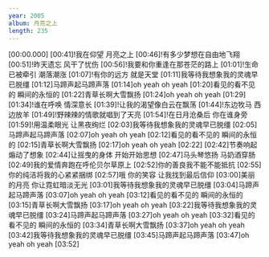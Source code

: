 ```yaml
---
year: 2005
album: 月亮之上
length: 235
---
```

[00:00.000]
[00:41]!我在仰望 月亮之上
[00:46]!有多少梦想在自由地飞翔
[00:51]!昨天遗忘 风干了忧伤
[00:56]!我要和你重逢在那苍茫的路上
[01:01]!生命已被牵引 潮落潮涨
[01:07]!有你的远方 就是天堂
[01:11]我等待我想象我的灵魂早已脱缰
[01:12]马蹄声起马蹄声落
[01:14]oh yeah oh yeah
[01:20]看见的看不见的 瞬间的永恒的
[01:22]青草长啊大雪飘扬
[01:24]oh yeah oh yeah
[01:29]
[01:34]!谁在呼唤 情深意长
[01:39]!让我的渴望像白云在飘荡
[01:44]!东边牧马 西边放羊
[01:49]!野辣辣的情歌就唱到了天亮
[01:54]!在日月沧桑后 你在谁身旁
[01:59]!用温柔眼光 让黑夜绚烂
[02:03]我等待我想象我的灵魂早已脱缰
[02:05]马蹄声起马蹄声落
[02:07]oh yeah oh yeah
[02:12]看见的看不见的 瞬间的永恒的
[02:15]青草长啊大雪飘扬
[02:17]oh yeah oh yeah
[02:22]
[02:42]节奏响起 煽动了想象
[02:44]让摇曳的身体 开始开始思想
[02:47]马头琴悠扬 马奶酒穿肠
[02:49]我的爱情奔跑在呼伦贝尔草原上
[02:52]你的善良我不能不能抵抗
[02:55]你的纯洁将我的心紧紧捆绑
[02:57]哦 你的笑容 让我找到最后信仰
[03:00]美丽的月亮 你让霓虹暗淡无光
[03:01]我等待我想象我的灵魂早已脱缰
[03:04]马蹄声起马蹄声落
[03:07]oh yeah oh yeah
[03:12]看见的看不见的 瞬间的永恒的
[03:15]青草长啊大雪飘扬
[03:17]oh yeah oh yeah
[03:22]我等待我想象我的灵魂早已脱缰
[03:24]马蹄声起马蹄声落
[03:27]oh yeah oh yeah
[03:32]看见的看不见的 瞬间的永恒的
[03:34]青草长啊大雪飘扬
[03:37]oh yeah oh yeah
[03:42]我等待我想象我的灵魂早已脱缰
[03:45]马蹄声起马蹄声落
[03:47]oh yeah oh yeah
[03:52]